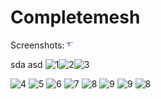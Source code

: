 # Completemesh

Screenshots:
<img src="Completemesh/screenshots/1.png" style=" width:10px ; height:10px " />

sda
asd
![1](https://user-images.githubusercontent.com/26305776/86537863-cb08fd00-bf0f-11ea-80c7-1023cdc641fa.png)![2](https://user-images.githubusercontent.com/26305776/86537869-d3613800-bf0f-11ea-9bcd-479638abf901.png)![3](https://user-images.githubusercontent.com/26305776/86537871-d78d5580-bf0f-11ea-97a1-08ee6b1e5436.png)



![4](https://user-images.githubusercontent.com/26305776/86537891-f0960680-bf0f-11ea-9694-54ac82204e4b.png)
![5](https://user-images.githubusercontent.com/26305776/86537893-f2f86080-bf0f-11ea-8fae-77d156cf5677.png)
![6](https://user-images.githubusercontent.com/26305776/86537894-f4c22400-bf0f-11ea-983f-3fbbee1d899b.png)
![7](https://user-images.githubusercontent.com/26305776/86537896-f68be780-bf0f-11ea-8e8e-a20f4700fe7f.png)
![8](https://user-images.githubusercontent.com/26305776/86537901-fd1a5f00-bf0f-11ea-892a-4551110421c3.png)
![9](https://user-images.githubusercontent.com/26305776/86537903-fee42280-bf0f-11ea-9a2c-93930c6e828d.png)
![9](https://user-images.githubusercontent.com/26305776/86537906-00ade600-bf10-11ea-9d0f-f7ffd160d132.png)
![8](https://user-images.githubusercontent.com/26305776/86537907-0277a980-bf10-11ea-9822-7058cb29ba2f.png)
